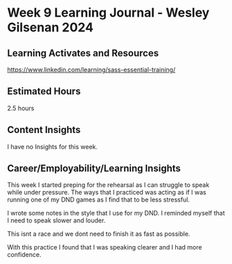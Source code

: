 # Week 9 Learning Journal - Wesley Gilsenan 2024


## Learning Activates and Resources

https://www.linkedin.com/learning/sass-essential-training/

## Estimated Hours

2.5 hours

## Content Insights

I have no Insights for this week.

## Career/Employability/Learning Insights

This week I started preping for the rehearsal as I can struggle to speak while under pressure. The ways that I practiced was acting as if I was running one of my DND games as I find that to be less stressful. 

I wrote some notes in the style that I use for my DND. I reminded myself that I need to speak slower and louder. 

This isnt a race and we dont need to finish it as fast as possible.

With this practice I found that I was speaking clearer and I had more confidence.
